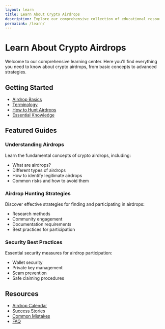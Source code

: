 ```yaml
---
layout: learn
title: Learn About Crypto Airdrops
description: Explore our comprehensive collection of educational resources about crypto airdrops, from basic concepts to advanced strategies.
permalink: /learn/
---
```


# Learn About Crypto Airdrops

Welcome to our comprehensive learning center. Here you'll find everything you need to know about crypto airdrops, from basic concepts to advanced strategies.

## Getting Started

- [Airdrop Basics](/learn/basics)
- [Terminology](/learn/terminology)
- [How to Hunt Airdrops](/learn/hunting)
- [Essential Knowledge](/learn/essential)

## Featured Guides

### Understanding Airdrops
Learn the fundamental concepts of crypto airdrops, including:
- What are airdrops?
- Different types of airdrops
- How to identify legitimate airdrops
- Common risks and how to avoid them

### Airdrop Hunting Strategies
Discover effective strategies for finding and participating in airdrops:
- Research methods
- Community engagement
- Documentation requirements
- Best practices for participation

### Security Best Practices
Essential security measures for airdrop participation:
- Wallet security
- Private key management
- Scam prevention
- Safe claiming procedures

## Resources

- [Airdrop Calendar](/calendar)
- [Success Stories](/success-stories)
- [Common Mistakes](/common-mistakes)
- [FAQ](/faq) 